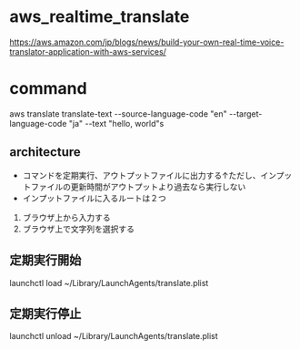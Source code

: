 # aws_realtime_translate
https://aws.amazon.com/jp/blogs/news/build-your-own-real-time-voice-translator-application-with-aws-services/

# command 
aws translate translate-text --source-language-code "en" --target-language-code "ja" --text "hello, world"s

## architecture
- コマンドを定期実行、アウトプットファイルに出力する↑ただし、インプットファイルの更新時間がアウトプットより過去なら実行しない
- インプットファイルに入るルートは２つ
1. ブラウザ上から入力する
2. ブラウザ上で文字列を選択する

## 定期実行開始
launchctl load  ~/Library/LaunchAgents/translate.plist
## 定期実行停止
launchctl unload  ~/Library/LaunchAgents/translate.plist
